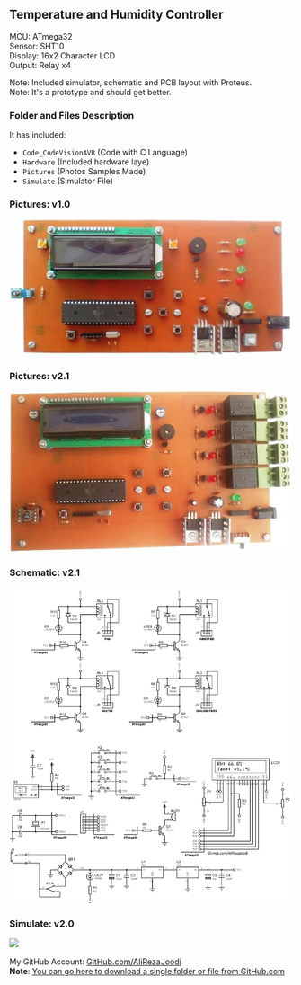 ## Temperature and Humidity Controller
  
MCU:        	ATmega32  
Sensor:     	SHT10  
Display:    	16x2 Character LCD  
Output:		Relay	x4

Note: Included simulator, schematic and PCB layout with Proteus.  
Note: It's a prototype and should get better.  

### Folder and Files Description
It has included:
- `Code_CodeVisionAVR` (Code with C Language)
- `Hardware` (Included hardware laye)
- `Pictures` (Photos Samples Made)
- `Simulate` (Simulator File)

### Pictures: v1.0
![](Pictures/v1.0.jpg)

### Pictures: v2.1
![](Pictures/v2.1.jpg)

### Schematic: v2.1
![](Hardware/v2.1.png)

### Simulate: v2.0
![](Simulate/v2.0.png)

My GitHub Account: [GitHub.com/AliRezaJoodi](https://github.com/AliRezaJoodi)  
**Note**: [You can go here to download a single folder or file from GitHub.com](https://minhaskamal.github.io/DownGit/#/home)
